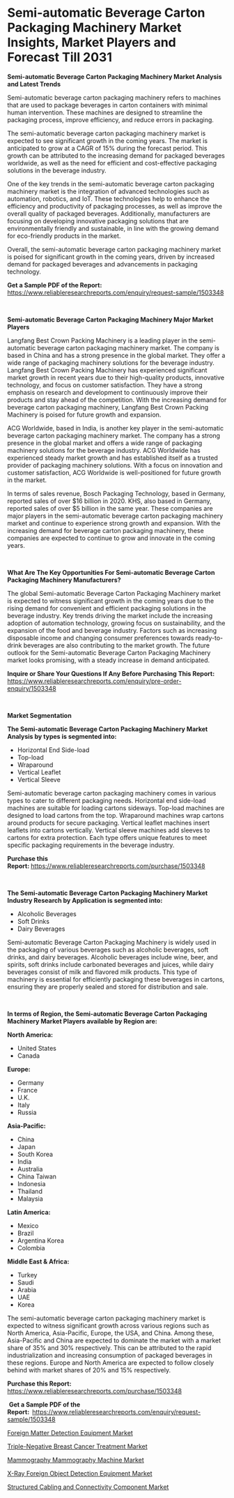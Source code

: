 <p><h1>Semi-automatic Beverage Carton Packaging Machinery Market Insights, Market Players and Forecast Till 2031</h1></p><p><strong>Semi-automatic Beverage Carton Packaging Machinery Market Analysis and Latest Trends</strong></p>
<p><p>Semi-automatic beverage carton packaging machinery refers to machines that are used to package beverages in carton containers with minimal human intervention. These machines are designed to streamline the packaging process, improve efficiency, and reduce errors in packaging.</p><p>The semi-automatic beverage carton packaging machinery market is expected to see significant growth in the coming years. The market is anticipated to grow at a CAGR of 15% during the forecast period. This growth can be attributed to the increasing demand for packaged beverages worldwide, as well as the need for efficient and cost-effective packaging solutions in the beverage industry.</p><p>One of the key trends in the semi-automatic beverage carton packaging machinery market is the integration of advanced technologies such as automation, robotics, and IoT. These technologies help to enhance the efficiency and productivity of packaging processes, as well as improve the overall quality of packaged beverages. Additionally, manufacturers are focusing on developing innovative packaging solutions that are environmentally friendly and sustainable, in line with the growing demand for eco-friendly products in the market.</p><p>Overall, the semi-automatic beverage carton packaging machinery market is poised for significant growth in the coming years, driven by increased demand for packaged beverages and advancements in packaging technology.</p></p>
<p><strong>Get a Sample PDF of the Report:&nbsp;</strong> <a href="https://www.reliableresearchreports.com/enquiry/request-sample/1503348">https://www.reliableresearchreports.com/enquiry/request-sample/1503348</a></p>
<p>&nbsp;</p>
<p><strong>Semi-automatic Beverage Carton Packaging Machinery Major Market Players</strong></p>
<p><p>Langfang Best Crown Packing Machinery is a leading player in the semi-automatic beverage carton packaging machinery market. The company is based in China and has a strong presence in the global market. They offer a wide range of packaging machinery solutions for the beverage industry. Langfang Best Crown Packing Machinery has experienced significant market growth in recent years due to their high-quality products, innovative technology, and focus on customer satisfaction. They have a strong emphasis on research and development to continuously improve their products and stay ahead of the competition. With the increasing demand for beverage carton packaging machinery, Langfang Best Crown Packing Machinery is poised for future growth and expansion.</p><p>ACG Worldwide, based in India, is another key player in the semi-automatic beverage carton packaging machinery market. The company has a strong presence in the global market and offers a wide range of packaging machinery solutions for the beverage industry. ACG Worldwide has experienced steady market growth and has established itself as a trusted provider of packaging machinery solutions. With a focus on innovation and customer satisfaction, ACG Worldwide is well-positioned for future growth in the market.</p><p>In terms of sales revenue, Bosch Packaging Technology, based in Germany, reported sales of over $16 billion in 2020. KHS, also based in Germany, reported sales of over $5 billion in the same year. These companies are major players in the semi-automatic beverage carton packaging machinery market and continue to experience strong growth and expansion. With the increasing demand for beverage carton packaging machinery, these companies are expected to continue to grow and innovate in the coming years.</p></p>
<p>&nbsp;</p>
<p><strong>What Are The Key Opportunities For Semi-automatic Beverage Carton Packaging Machinery Manufacturers?</strong></p>
<p><p>The global Semi-automatic Beverage Carton Packaging Machinery market is expected to witness significant growth in the coming years due to the rising demand for convenient and efficient packaging solutions in the beverage industry. Key trends driving the market include the increasing adoption of automation technology, growing focus on sustainability, and the expansion of the food and beverage industry. Factors such as increasing disposable income and changing consumer preferences towards ready-to-drink beverages are also contributing to the market growth. The future outlook for the Semi-automatic Beverage Carton Packaging Machinery market looks promising, with a steady increase in demand anticipated.</p></p>
<p><strong>Inquire or Share Your Questions If Any Before Purchasing This Report:</strong> <a href="https://www.reliableresearchreports.com/enquiry/pre-order-enquiry/1503348">https://www.reliableresearchreports.com/enquiry/pre-order-enquiry/1503348</a></p>
<p>&nbsp;</p>
<p><strong>Market Segmentation</strong></p>
<p><strong>The Semi-automatic Beverage Carton Packaging Machinery Market Analysis by types is segmented into:</strong></p>
<p><ul><li>Horizontal End Side-load</li><li>Top-load</li><li>Wraparound</li><li>Vertical Leaflet</li><li>Vertical Sleeve</li></ul></p>
<p><p>Semi-automatic beverage carton packaging machinery comes in various types to cater to different packaging needs. Horizontal end side-load machines are suitable for loading cartons sideways. Top-load machines are designed to load cartons from the top. Wraparound machines wrap cartons around products for secure packaging. Vertical leaflet machines insert leaflets into cartons vertically. Vertical sleeve machines add sleeves to cartons for extra protection. Each type offers unique features to meet specific packaging requirements in the beverage industry.</p></p>
<p><strong>Purchase this Report:&nbsp;</strong><a href="https://www.reliableresearchreports.com/purchase/1503348">https://www.reliableresearchreports.com/purchase/1503348</a></p>
<p>&nbsp;</p>
<p><strong>The Semi-automatic Beverage Carton Packaging Machinery Market Industry Research by Application is segmented into:</strong></p>
<p><ul><li>Alcoholic Beverages</li><li>Soft Drinks</li><li>Dairy Beverages</li></ul></p>
<p><p>Semi-automatic Beverage Carton Packaging Machinery is widely used in the packaging of various beverages such as alcoholic beverages, soft drinks, and dairy beverages. Alcoholic beverages include wine, beer, and spirits, soft drinks include carbonated beverages and juices, while dairy beverages consist of milk and flavored milk products. This type of machinery is essential for efficiently packaging these beverages in cartons, ensuring they are properly sealed and stored for distribution and sale.</p></p>
<p>&nbsp;</p>
<p><strong>In terms of Region, the Semi-automatic Beverage Carton Packaging Machinery Market Players available by Region are:</strong></p>
<p>
    <p> <strong> North America: </strong>
        <ul>
            <li>United States</li>
            <li>Canada</li>
        </ul>
        </p> 
    <p> <strong> Europe: </strong>
        <ul>
            <li>Germany</li>
            <li>France</li>
            <li>U.K.</li>
            <li>Italy</li>
            <li>Russia</li>
        </ul>
        </p> 
    <p> <strong> Asia-Pacific: </strong>
        <ul>
            <li>China</li>
            <li>Japan</li>
            <li>South Korea</li>
            <li>India</li>
            <li>Australia</li>
            <li>China Taiwan</li>
            <li>Indonesia</li>
            <li>Thailand</li>
            <li>Malaysia</li>
        </ul>
        </p> 
    <p> <strong> Latin America: </strong>
        <ul>
            <li>Mexico</li>
            <li>Brazil</li>
            <li>Argentina Korea</li>
            <li>Colombia</li>
        </ul>
        </p> 
    <p> <strong> Middle East & Africa: </strong>
        <ul>
            <li>Turkey</li>
            <li>Saudi</li>
            <li>Arabia</li>
            <li>UAE</li>
            <li>Korea</li>
        </ul>
    </p>
    </p>
<p><p>The semi-automatic beverage carton packaging machinery market is expected to witness significant growth across various regions such as North America, Asia-Pacific, Europe, the USA, and China. Among these, Asia-Pacific and China are expected to dominate the market with a market share of 35% and 30% respectively. This can be attributed to the rapid industrialization and increasing consumption of packaged beverages in these regions. Europe and North America are expected to follow closely behind with market shares of 20% and 15% respectively.</p></p>
<p><strong>Purchase this Report: </strong><a href="https://www.reliableresearchreports.com/purchase/1503348">https://www.reliableresearchreports.com/purchase/1503348</a></p>
<p>&nbsp;<strong>Get a Sample PDF of the Report:&nbsp;&nbsp;</strong><a href="https://www.reliableresearchreports.com/enquiry/request-sample/1503348">https://www.reliableresearchreports.com/enquiry/request-sample/1503348</a></p>
<p><strong></strong></p>
<p><p><a href="https://medium.com/@erickasauer/foreign-matter-detection-equipment-market-trends-and-market-analysis-forecasted-for-period-9923c0ea1667">Foreign Matter Detection Equipment Market</a></p><p><a href="https://github.com/joannesouthgate/Market-Research-Report-List-1/blob/main/triple-negative-breast-cancer-treatment-market.md">Triple-Negative Breast Cancer Treatment Market</a></p><p><a href="https://medium.com/@erickasauer/mammography-mammography-machine-market-comprehensive-assessment-by-type-application-and-83ce8730606b">Mammography Mammography Machine Market</a></p><p><a href="https://medium.com/@erickasauer/x-ray-foreign-object-detection-equipment-market-the-key-to-successful-business-strategy-forecast-a9b9b24c7074">X-Ray Foreign Object Detection Equipment Market</a></p><p><a href="https://github.com/wwwkeltoum/Market-Research-Report-List-1/blob/main/structured-cabling-and-connectivity-component-market.md">Structured Cabling and Connectivity Component Market</a></p></p>
